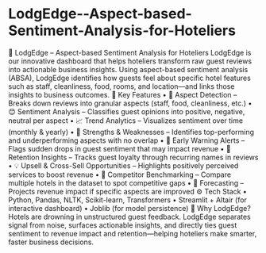 # LodgEdge--Aspect-based-Sentiment-Analysis-for-Hoteliers

📌 LodgEdge – Aspect-based Sentiment Analysis for Hoteliers
LodgEdge is our innovative dashboard that helps hoteliers transform raw guest reviews into actionable business insights.
Using aspect-based sentiment analysis (ABSA), LodgEdge identifies how guests feel about specific hotel features such as staff, cleanliness, food, rooms, and location—and links those insights to business outcomes.
🔑 Key Features
•	📝 Aspect Detection – Breaks down reviews into granular aspects (staff, food, cleanliness, etc.)
•	😊 Sentiment Analysis – Classifies guest opinions into positive, negative, neutral per aspect
•	📈 Trend Analytics – Visualizes sentiment over time (monthly & yearly)
•	💪 Strengths & Weaknesses – Identifies top-performing and underperforming aspects with no overlap
•	🚨 Early Warning Alerts – Flags sudden drops in guest sentiment that may impact revenue
•	🔄 Retention Insights – Tracks guest loyalty through recurring names in reviews
•	💡 Upsell & Cross-Sell Opportunities – Highlights positively perceived services to boost revenue
•	🏨 Competitor Benchmarking – Compare multiple hotels in the dataset to spot competitive gaps
•	🔮 Forecasting – Projects revenue impact if specific aspects are improved
⚙️ Tech Stack
•	Python, Pandas, NLTK, Scikit-learn, Transformers
•	Streamlit + Altair (for interactive dashboard)
•	Joblib (for model persistence)
🎯 Why LodgEdge?
Hotels are drowning in unstructured guest feedback. LodgEdge separates signal from noise, surfaces actionable insights, and directly ties guest sentiment to revenue impact and retention—helping hoteliers make smarter, faster business decisions.
